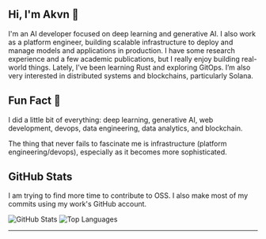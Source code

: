 ## Hi, I'm Akvn 👋

I'm an AI developer focused on deep learning and generative AI. I also work as a platform engineer, building scalable infrastructure to deploy and manage models and applications in production. I have some research experience and a few academic publications, but I really enjoy building real-world things. Lately, I’ve been learning Rust and exploring GitOps. I’m also very interested in distributed systems and blockchains, particularly Solana.

## Fun Fact 🐳

I did a little bit of everything: deep learning, generative AI, web development, devops, data engineering, data analytics, and blockchain. 

The thing that never fails to fascinate me is infrastructure (platform engineering/devops), especially as it becomes more sophisticated.

## GitHub Stats

I am trying to find more time to contribute to OSS. I also make most of my commits using my work's GitHub account.

![GitHub Stats](https://github-readme-stats.vercel.app/api?username=akvnn&show_icons=true&theme=dark&hide_border=true&bg_color=0d1117)
![Top Languages](https://github-readme-stats.vercel.app/api/top-langs/?username=akvnn&layout=compact&theme=dark&hide_border=true&bg_color=0d1117)


---
